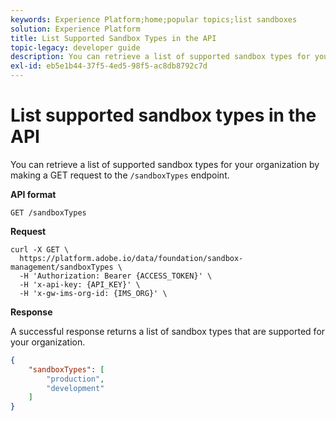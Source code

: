 ```yaml
---
keywords: Experience Platform;home;popular topics;list sandboxes
solution: Experience Platform
title: List Supported Sandbox Types in the API
topic-legacy: developer guide
description: You can retrieve a list of supported sandbox types for your organization by making a GET request to the /sandboxTypes endpoint.
exl-id: eb5e1b44-37f5-4ed5-98f5-ac8db8792c7d
---
```

# List supported sandbox types in the API

You can retrieve a list of supported sandbox types for your organization by making a GET request to the `/sandboxTypes` endpoint.

**API format**

```http
GET /sandboxTypes
```

**Request**

```shell
curl -X GET \
  https://platform.adobe.io/data/foundation/sandbox-management/sandboxTypes \
  -H 'Authorization: Bearer {ACCESS_TOKEN}' \
  -H 'x-api-key: {API_KEY}' \
  -H 'x-gw-ims-org-id: {IMS_ORG}' \
```

**Response**

A successful response returns a list of sandbox types that are supported for your organization.

```json
{
    "sandboxTypes": [
        "production",
        "development"
    ]
}
```
